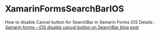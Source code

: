 # XamarinFormsSearchBarIOS

How to disable Cancel button for SearchBar in Xamarin Forms iOS
Details : [Xamarin forms – iOS disable cancel button on SearchBar blog post](http://depblog.weblogs.us/2016/10/27/xamarin-forms-ios-disable-cancel-button-on-searchbar/)
